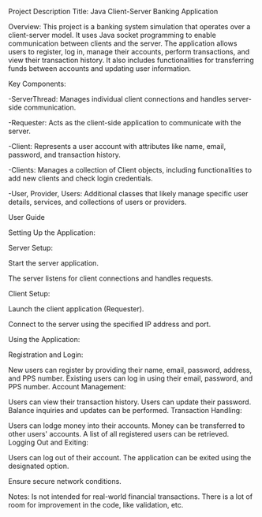 Project Description
Title: Java Client-Server Banking Application

Overview:
This project is a banking system simulation that operates over a client-server model. It uses Java socket programming to enable communication between clients and the server. The application allows users to register, log in, manage their accounts, perform transactions, and view their transaction history. It also includes functionalities for transferring funds between accounts and updating user information.



Key Components:

-ServerThread: Manages individual client connections and handles server-side communication.

-Requester: Acts as the client-side application to communicate with the server.

-Client: Represents a user account with attributes like name, email, password, and transaction history.

-Clients: Manages a collection of Client objects, including functionalities to add new clients and check login credentials.

-User, Provider, Users: Additional classes that likely manage specific user details, services, and collections of users or providers.





User Guide

Setting Up the Application:

Server Setup:

Start the server application.

The server listens for client connections and handles requests.

Client Setup:

Launch the client application (Requester).

Connect to the server using the specified IP address and port.

Using the Application:

Registration and Login:

New users can register by providing their name, email, password, address, and PPS number.
Existing users can log in using their email, password, and PPS number.
Account Management:

Users can view their transaction history.
Users can update their password.
Balance inquiries and updates can be performed.
Transaction Handling:

Users can lodge money into their accounts.
Money can be transferred to other users' accounts.
A list of all registered users can be retrieved.
Logging Out and Exiting:

Users can log out of their account.
The application can be exited using the designated option.


Ensure secure network conditions.

Notes:
Is not intended for real-world financial transactions.
There is a lot of room for improvement in the code, like validation, etc.
